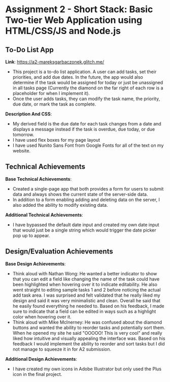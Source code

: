 Assignment 2 - Short Stack: Basic Two-tier Web Application using HTML/CSS/JS and Node.js  
===
## To-Do List App
**Link**: https://a2-mareksgarbaczonek.glitch.me/

- This project is a to-do list application. A user can add tasks, set their priorities, and add due dates. In the future, the app would also determine if the task would be assigned for today or just be unassigned in all tasks page (Currently the diamond on the far right of each row is a placeholder for when I implement it).
- Once the user adds tasks, they can modify the task name, the priority, due date, or mark the task as complete.

**Description And CSS**: 
- My derived field is the due date for each task changes from a date and displays a message instead if the task is overdue, due today, or due tomorrow.
- I have used flex boxes for my page layout
- I have used Nunito Sans Font from Google Fonts for all of the text on my website.

## Technical Achievements
**Base Technical Achievements**: 
- Created a single-page app that both provides a form for users to submit data and always shows the current state of the server-side data.
- In addition to a form enabling adding and deleting data on the server, I also added the ability to modify existing data.

**Additional Technical Achievements**: 
- I have bypassed the default date input and created my own date input that would just be a single string which would trigger the date picker pop up to appear.


## Design/Evaluation Achievements
**Base Design Achievements**: 
- Think aloud with Nathan Wong: He wanted a better indicator to show that you can edit a field like changing the name of the task could have been highlighted when hovering over it to indicate editability. He also went straight to editing sample tasks 1 and 2 before noticing the actual add task area. I was surprised and felt validated that he really liked my design and said it was very minimalistic and clean. Overall he said that he easily found everything he needed to. Based on his feedback, I made sure to indicate that a field can be edited in ways such as a highlight color when hovering over it.
- Think aloud with Mike McInerney: He was confused about the diamond buttons and wanted the ability to reorder tasks and potentially sort them. When he opened my site he said "OOOOO! This is very cool" and really liked how intuitive and visually appealing the interface was. Based on his feedback I would implement the ability to reorder and sort tasks but I did not manage to squeeze it in for A2 submission.

**Additional Design Achievements**: 
- I have created my own icons in Adobe Illustrator but only used the Plus icon in the final project.
